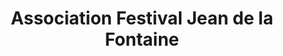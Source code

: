 ---
title: "Association Festival Jean de la Fontaine"
url: /chateau-thierry/association-festival-jean-de-la-fontaine/
shop: magasin de variétés
---